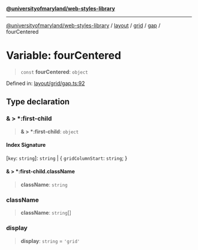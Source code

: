 [**@universityofmaryland/web-styles-library**](../../../../../../README.md)

***

[@universityofmaryland/web-styles-library](../../../../../../README.md) / [layout](../../../../../README.md) / [grid](../../../README.md) / [gap](../README.md) / fourCentered

# Variable: fourCentered

> `const` **fourCentered**: `object`

Defined in: [layout/grid/gap.ts:92](https://github.com/UMD-Digital/design-system/blob/7fa144f196ef5f0ef2b372670136735f5a5c9236/packages/styles/source/layout/grid/gap.ts#L92)

## Type declaration

### & \> \*:first-child

> **& \> \*:first-child**: `object`

#### Index Signature

\[`key`: `string`\]: `string` \| \{ `gridColumnStart`: `string`; \}

#### & \> \*:first-child.className

> **className**: `string`

### className

> **className**: `string`[]

### display

> **display**: `string` = `'grid'`
